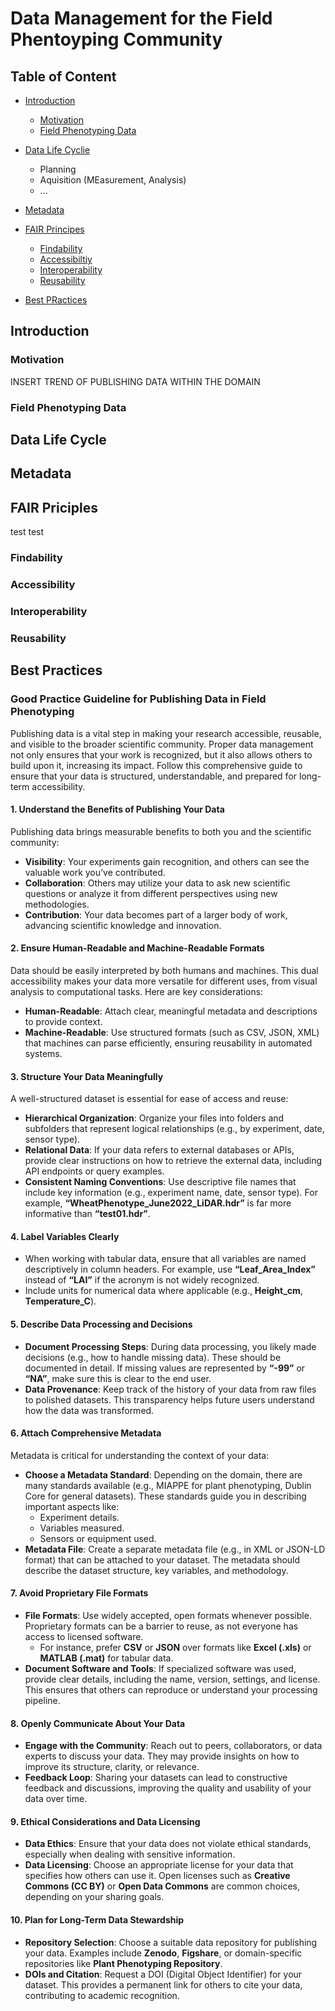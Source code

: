 # Data Management for the Field Phentoyping Community

## Table of Content

- [Introduction](#introduction)              
   - [Motivation](#motivation)
   - [Field Phenotyping Data](#field-phenotyping-data)
- [Data Life Cyclie](#data-life-cycle)
   - Planning
   - Aquisition (MEasurement, Analysis)
   - ...

- [Metadata](#metadata)

- [FAIR Principes](#fair-priciples)
   - [Findability](#findability)
   - [Accessibiltiy](#accessibility)
   - [Interoperability](#interoperability)
   - [Reusability](#reusability)

- [Best PRactices](#best-practices)




## Introduction

### Motivation

INSERT TREND OF PUBLISHING DATA WITHIN THE DOMAIN

### Field Phenotyping Data




## Data Life Cycle


## Metadata

## FAIR Priciples

test test

### Findability

### Accessibility

### Interoperability

### Reusability


## Best Practices



### Good Practice Guideline for Publishing Data in Field Phenotyping

Publishing data is a vital step in making your research accessible, reusable, and visible to the broader scientific community. Proper data management not only ensures that your work is recognized, but it also allows others to build upon it, increasing its impact. Follow this comprehensive guide to ensure that your data is structured, understandable, and prepared for long-term accessibility.

#### 1. Understand the Benefits of Publishing Your Data
   Publishing data brings measurable benefits to both you and the scientific community:
   - **Visibility**: Your experiments gain recognition, and others can see the valuable work you’ve contributed.
   - **Collaboration**: Others may utilize your data to ask new scientific questions or analyze it from different perspectives using new methodologies.
   - **Contribution**: Your data becomes part of a larger body of work, advancing scientific knowledge and innovation.

#### 2. Ensure Human-Readable and Machine-Readable Formats
   Data should be easily interpreted by both humans and machines. This dual accessibility makes your data more versatile for different uses, from visual analysis to computational tasks. Here are key considerations:
   - **Human-Readable**: Attach clear, meaningful metadata and descriptions to provide context.
   - **Machine-Readable**: Use structured formats (such as CSV, JSON, XML) that machines can parse efficiently, ensuring reusability in automated systems.

#### 3. Structure Your Data Meaningfully
   A well-structured dataset is essential for ease of access and reuse:
   - **Hierarchical Organization**: Organize your files into folders and subfolders that represent logical relationships (e.g., by experiment, date, sensor type).
   - **Relational Data**: If your data refers to external databases or APIs, provide clear instructions on how to retrieve the external data, including API endpoints or query examples.
   - **Consistent Naming Conventions**: Use descriptive file names that include key information (e.g., experiment name, date, sensor type). For example, **“WheatPhenotype_June2022_LiDAR.hdr”** is far more informative than **“test01.hdr”**.

#### 4. Label Variables Clearly
   - When working with tabular data, ensure that all variables are named descriptively in column headers. For example, use **“Leaf_Area_Index”** instead of **“LAI”** if the acronym is not widely recognized.
   - Include units for numerical data where applicable (e.g., **Height_cm**, **Temperature_C**).

#### 5. Describe Data Processing and Decisions
   - **Document Processing Steps**: During data processing, you likely made decisions (e.g., how to handle missing data). These should be documented in detail. If missing values are represented by **“-99”** or **“NA”**, make sure this is clear to the end user.
   - **Data Provenance**: Keep track of the history of your data from raw files to polished datasets. This transparency helps future users understand how the data was transformed.

#### 6. Attach Comprehensive Metadata
   Metadata is critical for understanding the context of your data:
   - **Choose a Metadata Standard**: Depending on the domain, there are many standards available (e.g., MIAPPE for plant phenotyping, Dublin Core for general datasets). These standards guide you in describing important aspects like:
     - Experiment details.
     - Variables measured.
     - Sensors or equipment used.
   - **Metadata File**: Create a separate metadata file (e.g., in XML or JSON-LD format) that can be attached to your dataset. The metadata should describe the dataset structure, key variables, and methodology.

#### 7. Avoid Proprietary File Formats
   - **File Formats**: Use widely accepted, open formats whenever possible. Proprietary formats can be a barrier to reuse, as not everyone has access to licensed software.
     - For instance, prefer **CSV** or **JSON** over formats like **Excel (.xls)** or **MATLAB (.mat)** for tabular data.
   - **Document Software and Tools**: If specialized software was used, provide clear details, including the name, version, settings, and license. This ensures that others can reproduce or understand your processing pipeline.

#### 8. Openly Communicate About Your Data
   - **Engage with the Community**: Reach out to peers, collaborators, or data experts to discuss your data. They may provide insights on how to improve its structure, clarity, or relevance.
   - **Feedback Loop**: Sharing your datasets can lead to constructive feedback and discussions, improving the quality and usability of your data over time.

#### 9. Ethical Considerations and Data Licensing
   - **Data Ethics**: Ensure that your data does not violate ethical standards, especially when dealing with sensitive information.
   - **Data Licensing**: Choose an appropriate license for your data that specifies how others can use it. Open licenses such as **Creative Commons (CC BY)** or **Open Data Commons** are common choices, depending on your sharing goals.

#### 10. Plan for Long-Term Data Stewardship
   - **Repository Selection**: Choose a suitable data repository for publishing your data. Examples include **Zenodo**, **Figshare**, or domain-specific repositories like **Plant Phenotyping Repository**.
   - **DOIs and Citation**: Request a DOI (Digital Object Identifier) for your dataset. This provides a permanent link for others to cite your data, contributing to academic recognition.

